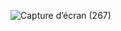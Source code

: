 ![Capture d’écran (267)](https://github.com/IlhamBelhaj/test-ttv/assets/129464967/af1e11d5-94e8-41ee-a902-58b777a8b38b)
